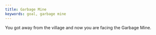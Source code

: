 ```yaml
---
title: Garbage Mine
keywords: goal, garbage mine
---
```


You got away from the village and now you are facing the Garbage Mine.